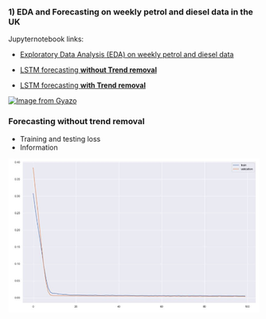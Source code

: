 ### 1) EDA and Forecasting on weekly petrol and diesel data in the UK

Jupyternotebook links:
- <a href="https://nbviewer.jupyter.org/github/NyanoNyan/Portfolio/blob/59639bfcaf796363e91acf44e9b83818aa347953/1)%20EDA%20and%20Forecasting/Clean_EDA_weekly_road_fuel.ipynb">Exploratory Data Analysis (EDA) on weekly petrol and diesel data </a>

- <a href="https://nbviewer.jupyter.org/github/NyanoNyan/Portfolio/blob/8f090e46031668a77bcf0d93c0fad397fccafe0d/1)%20EDA%20and%20Forecasting/Clean_LSTM_Forecasting_weekly_road_fuel_without_trend.ipynb">LSTM forecasting **without Trend removal**</a>

- <a href="https://nbviewer.jupyter.org/github/NyanoNyan/Portfolio/blob/22201b5ecb361169cb0288bfdd76b4190e810b4e/1)%20EDA%20and%20Forecasting/Clean_LSTM_Forecasting_weekly_road_fuel.ipynb">LSTM forecasting **with Trend removal**</a>


<a href="https://gyazo.com/d2ff2a0d27b62e94887ea3a6a6dc7e22"><img src="https://i.gyazo.com/d2ff2a0d27b62e94887ea3a6a6dc7e22.gif" alt="Image from Gyazo" width="700"/></a>


### Forecasting without trend removal

- Training and testing loss
- Information

<img src="images/train and test loss.JPG" width="700">
